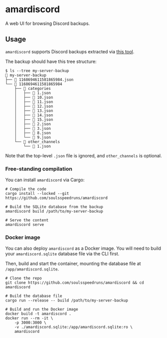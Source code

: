 # amardiscord

A web UI for browsing Discord backups.

## Usage

`amardiscord` supports Discord backups extracted via [this tool](https://github.com/StenniHub/discord-backup).

The backup should have this tree structure:

```
$ ls --tree my-server-backup
 my-server-backup
├──  1168694611581865984.json
└──  1168694611581865984
    ├──  categories
    │   ├──  1.json
    │   ├──  10.json
    │   ├──  11.json
    │   ├──  12.json
    │   ├──  13.json
    │   ├──  14.json
    │   ├──  15.json
    │   ├──  2.json
    │   ├──  3.json
    │   ├──  8.json
    │   └──  9.json
    └──  other_channels
        └──  1.json
```

Note that the top-level `.json` file is ignored, and `other_channels` is optional.

### Free-standing compilation

You can install `amardiscord` via Cargo:

```
# Compile the code
cargo install --locked --git https://github.com/soulsspeedruns/amardiscord

# Build the SQLite database from the backup
amardiscord build /path/to/my-server-backup

# Serve the content
amardiscord serve
```

### Docker image

You can also deploy `amardiscord` as a Docker image. You will need to build your
`amardiscord.sqlite` database file via the CLI first.

Then, build and start the container, mounting the database file at `/app/amardiscord.sqlite`.

```
# Clone the repo
git clone https://github.com/soulsspeedruns/amardiscord && cd amardiscord

# Build the database file
cargo run --release -- build /path/to/my-server-backup

# Build and run the Docker image
docker build -t amardiscord .
docker run --rm -it \
    -p 3000:3000 \
    -v ./amardiscord.sqlite:/app/amardiscord.sqlite:ro \
    amardiscord
```
